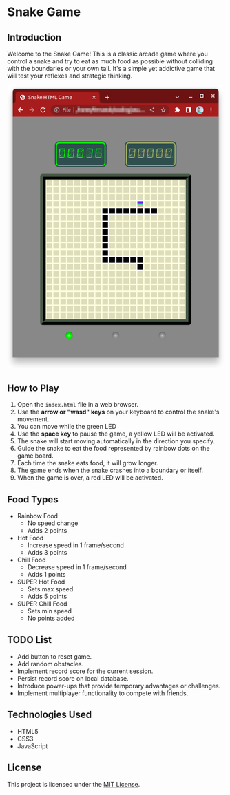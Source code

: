 # Snake Game

## Introduction

Welcome to the Snake Game! This is a classic arcade game where you control a snake and try to eat as much food as possible without colliding with the boundaries or your own tail. It's a simple yet addictive game that will test your reflexes and strategic thinking.

![Snake Game Screenshot](screenshots/screenshot3.png)

## How to Play

1. Open the `index.html` file in a web browser.
2. Use the **arrow or "wasd" keys** on your keyboard to control the snake's movement.
3. You can move while the green LED
4. Use the **space key** to pause the game, a yellow LED will be activated.
5. The snake will start moving automatically in the direction you specify.
6. Guide the snake to eat the food represented by rainbow dots on the game board.
7. Each time the snake eats food, it will grow longer.
8. The game ends when the snake crashes into a boundary or itself.
9. When the game is over, a red LED will be activated.

## Food Types

-   Rainbow Food
    -   No speed change
    -   Adds 2 points
-   Hot Food
    -   Increase speed in 1 frame/second
    -   Adds 3 points
-   Chill Food
    -   Decrease speed in 1 frame/second
    -   Adds 1 points
-   SUPER Hot Food
    -   Sets max speed
    -   Adds 5 points
-   SUPER Chill Food
    -   Sets min speed
    -   No points added

## TODO List

-   Add button to reset game.
-   Add random obstacles.
-   Implement record score for the current session.
-   Persist record score on local database.
-   Introduce power-ups that provide temporary advantages or challenges.
-   Implement multiplayer functionality to compete with friends.

## Technologies Used

-   HTML5
-   CSS3
-   JavaScript

## License

This project is licensed under the [MIT License](LICENSE).
